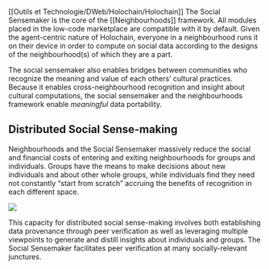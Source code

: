 [[Outils et Technologie/DWeb/Holochain/Holochain]]
The Social Sensemaker is the core of the [[Neighbourhoods]] framework. All modules placed in the low-code marketplace are compatible with it by default. Given the agent-centric nature of Holochain, everyone in a neighbourhood runs it on their device in order to compute on social data according to the designs of the neighbourhood(s) of which they are a part.

The social sensemaker also enables bridges between communities who recognize the meaning and value of each others’ cultural practices. Because it enables cross-neighbourhood recognition and insight about cultural computations, the social sensemaker and the neighbourhoods framework enable _meaningful_ data portability.

## Distributed Social Sense-making

Neighbourhoods and the Social Sensemaker massively reduce the social and financial costs of entering and exiting neighbourhoods for groups and individuals. Groups have the means to make decisions about new individuals and about other whole groups, while individuals find they need not constantly “start from scratch” accruing the benefits of recognition in each different space.

![](https://3705066378-files.gitbook.io/~/files/v0/b/gitbook-x-prod.appspot.com/o/spaces%2FfckgFrEudwy4KM9YPtrh%2Fuploads%2FxaO38lFApovcvI8a0rsN%2FReputation%20Architecture(3).jpg?alt=media&token=10605a74-55fd-4867-ac32-44aae5033e1c)

This capacity for distributed social sense-making involves both establishing data provenance through peer verification as well as leveraging multiple viewpoints to generate and distill insights about individuals and groups. The Social Sensemaker facilitates peer verification at many socially-relevant junctures.
